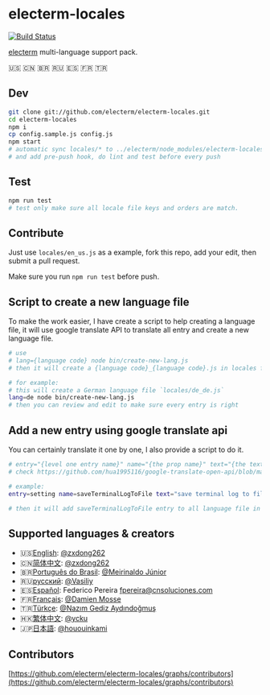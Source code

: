 # electerm-locales

[![Build Status](https://travis-ci.org/electerm/electerm-locales.svg?branch=release)](https://travis-ci.org/electerm/electerm-locales)

[electerm](https://electerm.html5beta.com) multi-language support pack.

🇺🇸 🇨🇳 🇧🇷 🇷🇺 🇪🇸 🇫🇷 🇹🇷

## Dev

```bash
git clone git://github.com/electerm/electerm-locales.git
cd electerm-locales
npm i
cp config.sample.js config.js
npm start
# automatic sync locales/* to ../electerm/node_modules/electerm-locales/locales/ for test
# and add pre-push hook, do lint and test before every push
```

## Test

```bash
npm run test
# test only make sure all locale file keys and orders are match.
```

## Contribute

Just use `locales/en_us.js` as a example, fork this repo, add your edit, then submit a pull request.

Make sure you run `npm run test` before push.

## Script to create a new language file

To make the work easier, I have create a script to help creating a language file, it will use google translate API to translate all entry and create a new language file.

```bash
# use
# lang={language code} node bin/create-new-lang.js
# then it will create a {language code}_{language code}.js in locales folder

# for example:
# this will create a German language file `locales/de_de.js`
lang=de node bin/create-new-lang.js
# then you can review and edit to make sure every entry is right
```

## Add a new entry using google translate api

You can certainly translate it one by one, I also provide a script to do it.

```bash
# entry="{level one entry name}" name="{the prop name}" text="{the text in original language}" original="{language code, default is en}" node bin/add-new-entry.js
# check https://github.com/hua1995116/google-translate-open-api/blob/master/src/language.ts for language code

# example:
entry=setting name=saveTerminalLogToFile text="save terminal log to file" original=en node bin/add-new-entry.js

# then it will add saveTerminalLogToFile entry to all language file in setting namespace with google translate
```

## Supported languages & creators

- 🇺🇸[English](locales/en_us.js): [@zxdong262](https://github.com/zxdong262)
- 🇨🇳[简体中文](locales/zh_cn.js): [@zxdong262](https://github.com/zxdong262)
- 🇧🇷[Português do Brasil](locales/pt_br.js): [@Meirinaldo Júnior](https://github.com/meirinaldojunior)
- 🇷🇺[русский](locales/ru_ru.js): [@Vasiliy](https://github.com/TheLetslook)
- 🇪🇸[Español](locales/es_es.js): Federico Pereira <fpereira@cnsoluciones.com>
- 🇫🇷[Français](locales/fr_fr.js): [@Damien Mosse](https://github.com/damosse31)
- 🇹🇷[Türkçe](locales/tr_tr.js): [@Nazım Gediz Aydındoğmuş](https://github.com/gediz)
- 🇭🇰[繁体中文](locales/zh_tw.js): [@ycku](https://github.com/ycku)
- 🇯🇵[日本語](locales/ja_jp.js): [@hououinkami](https://github.com/hououinkami)

## Contributors

[https://github.com/electerm/electerm-locales/graphs/contributors](https://github.com/electerm/electerm-locales/graphs/contributors)
